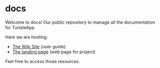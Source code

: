 # docs
Welcome to docs! Our public repository to manage all the documentation for TuristeApp.

Here we are hosting:
- [The Wiki Site](https://github.com/HelpBits/docs/wiki) (user guide).
- [The landing page](https://helpbits.github.io/docs/) (web page for project)

Feel free to access those resources.
